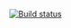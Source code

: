 [![Build status](https://ci.appveyor.com/api/projects/status/a9sniea92yp4roor?svg=true)](https://ci.appveyor.com/project/Maxxx1254/work-with-ci-y3dpb)
